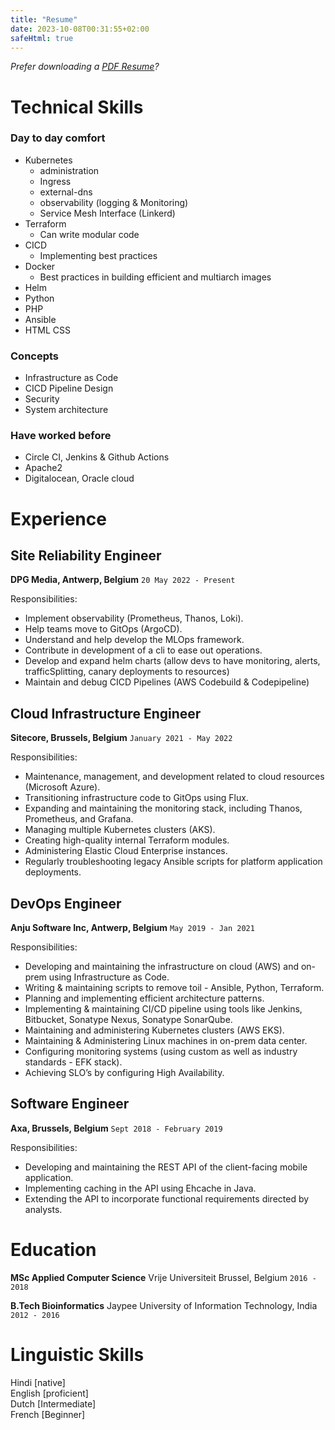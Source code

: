 ```yaml
---
title: "Resume"
date: 2023-10-08T00:31:55+02:00
safeHtml: true
---
```


*Prefer downloading a [PDF Resume](/satyamkapoor081023.pdf)?* 

# Technical Skills

### Day to day comfort
- Kubernetes
    - administration
    - Ingress
    - external-dns
    - observability (logging & Monitoring)
    - Service Mesh Interface (Linkerd)
- Terraform
    - Can write modular code
- CICD
    - Implementing best practices
- Docker
    - Best practices in building efficient and multiarch images
- Helm
- Python
- PHP
- Ansible
- HTML CSS

### Concepts
- Infrastructure as Code
- CICD Pipeline Design
- Security
- System architecture

### Have worked before
- Circle CI, Jenkins & Github Actions
- Apache2
- Digitalocean, Oracle cloud

# Experience

## Site Reliability Engineer  
**DPG Media, Antwerp, Belgium**  `20 May 2022 - Present`  

Responsibilities:
- Implement observability (Prometheus, Thanos, Loki).
- Help teams move to GitOps (ArgoCD).
- Understand and help develop the MLOps framework.
- Contribute in development of a cli to ease out operations.
- Develop and expand helm charts (allow devs to have monitoring, alerts, trafficSplitting, canary deployments to resources)
- Maintain and debug CICD Pipelines (AWS Codebuild & Codepipeline)

## Cloud Infrastructure Engineer  
**Sitecore, Brussels, Belgium**  `January 2021 - May 2022`  

Responsibilities:
- Maintenance, management, and development related to cloud resources (Microsoft Azure).
- Transitioning infrastructure code to GitOps using Flux.
- Expanding and maintaining the monitoring stack, including Thanos, Prometheus, and Grafana.
- Managing multiple Kubernetes clusters (AKS).
- Creating high-quality internal Terraform modules.
- Administering Elastic Cloud Enterprise instances.
- Regularly troubleshooting legacy Ansible scripts for platform application deployments.

## DevOps Engineer  
**Anju Software Inc, Antwerp, Belgium**  `May 2019 - Jan 2021`  

Responsibilities:
- Developing and maintaining the infrastructure on cloud (AWS) and on-prem using Infrastructure as Code.
- Writing & maintaining scripts to remove toil - Ansible, Python, Terraform.
- Planning and implementing efficient architecture patterns.
- Implementing & maintaining CI/CD pipeline using tools like Jenkins, Bitbucket, Sonatype Nexus, Sonatype SonarQube.
- Maintaining and administering Kubernetes clusters (AWS EKS).
- Maintaining & Administering Linux machines in on-prem data center.
- Configuring monitoring systems (using custom as well as industry standards - EFK stack).
- Achieving SLO’s by configuring High Availability.

## Software Engineer
**Axa, Brussels, Belgium**  `Sept 2018 - February 2019`  

Responsibilities:
- Developing and maintaining the REST API of the client-facing mobile application.
- Implementing caching in the API using Ehcache in Java.
- Extending the API to incorporate functional requirements directed by analysts.

# Education

__MSc Applied Computer Science__ Vrije Universiteit Brussel, Belgium `2016 - 2018`  

__B.Tech Bioinformatics__ Jaypee University of Information Technology, India `2012 - 2016`  

# Linguistic Skills

Hindi [native]  
English [proficient]  
Dutch [Intermediate]  
French [Beginner]  